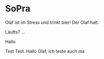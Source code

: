 ﻿SoPra
=====
Olaf ist im Stress
und trinkt bier! Der Olaf halt.

Läufts? ...

Hallo

Test Test. Hallo Olaf, ich teste auch ma
